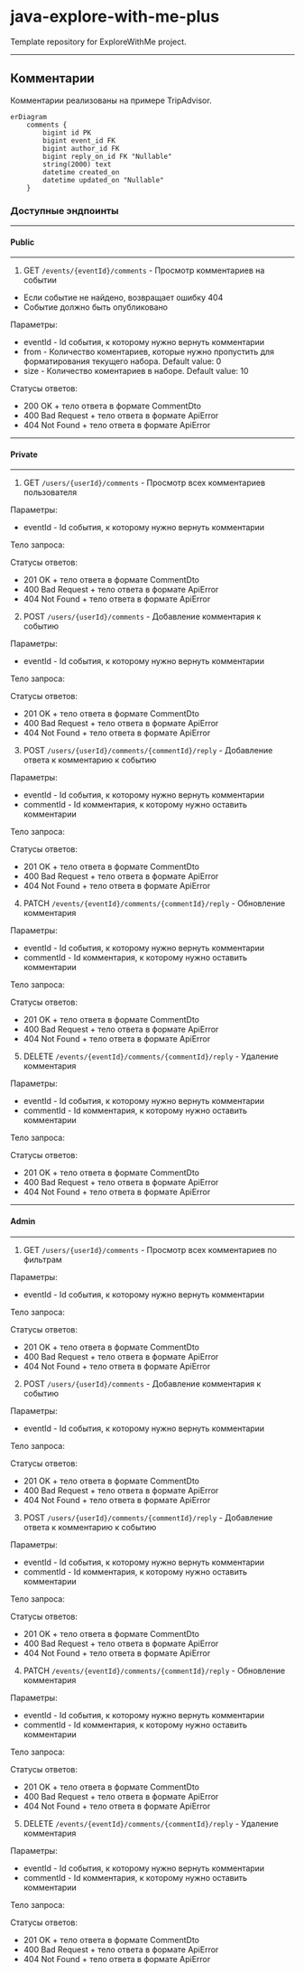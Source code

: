 # java-explore-with-me-plus
Template repository for ExploreWithMe project.

---

## Комментарии
Комментарии реализованы на примере TripAdvisor.

```mermaid
erDiagram
    comments {
        bigint id PK
        bigint event_id FK
        bigint author_id FK
        bigint reply_on_id FK "Nullable"
        string(2000) text
        datetime created_on
        datetime updated_on "Nullable"
    }
```

### Доступные эндпоинты
---
#### Public
---
1. GET ```/events/{eventId}/comments``` - Просмотр комментариев на событии
  - Если событие не найдено, возвращает ошибку 404
  - Событие должно быть опубликовано
    
Параметры:

  - eventId - Id события, к которому нужно вернуть комментарии
  - from - Количество коментариев, которые нужно пропустить для форматирования текущего набора. Default value: 0
  - size - Количество коментариев в наборе. Default value: 10

Статусы ответов:

  - 200 OK + тело ответа в формате CommentDto
  - 400 Bad Request + тело ответа в формате ApiError
  - 404 Not Found + тело ответа в формате ApiError
---
#### Private
---
1. GET ```/users/{userId}/comments``` - Просмотр всех комментариев пользователя
    
Параметры:

  - eventId - Id события, к которому нужно вернуть комментарии

Тело запроса:

Статусы ответов:

  - 201 OK + тело ответа в формате CommentDto
  - 400 Bad Request + тело ответа в формате ApiError
  - 404 Not Found + тело ответа в формате ApiError

2. POST ```/users/{userId}/comments``` - Добавление комментария к событию
    
Параметры:

  - eventId - Id события, к которому нужно вернуть комментарии

Тело запроса:

Статусы ответов:

  - 201 OK + тело ответа в формате CommentDto
  - 400 Bad Request + тело ответа в формате ApiError
  - 404 Not Found + тело ответа в формате ApiError

3. POST ```/users/{userId}/comments/{commentId}/reply``` - Добавление ответа к комментарию к событию
    
Параметры:

  - eventId - Id события, к которому нужно вернуть комментарии
  - commentId - Id комментария, к которому нужно оставить комментарии
    
Тело запроса:

Статусы ответов:

  - 201 OK + тело ответа в формате CommentDto
  - 400 Bad Request + тело ответа в формате ApiError
  - 404 Not Found + тело ответа в формате ApiError

4. PATCH ```/events/{eventId}/comments/{commentId}/reply``` - Обновление комментария
    
Параметры:

  - eventId - Id события, к которому нужно вернуть комментарии
  - commentId - Id комментария, к которому нужно оставить комментарии
    
Тело запроса:

Статусы ответов:

  - 201 OK + тело ответа в формате CommentDto
  - 400 Bad Request + тело ответа в формате ApiError
  - 404 Not Found + тело ответа в формате ApiError


5. DELETE ```/events/{eventId}/comments/{commentId}/reply``` - Удаление комментария
    
Параметры:

  - eventId - Id события, к которому нужно вернуть комментарии
  - commentId - Id комментария, к которому нужно оставить комментарии
    
Тело запроса:

Статусы ответов:

  - 201 OK + тело ответа в формате CommentDto
  - 400 Bad Request + тело ответа в формате ApiError
  - 404 Not Found + тело ответа в формате ApiError

---
#### Admin
---

1. GET ```/users/{userId}/comments``` - Просмотр всех комментариев по фильтрам
    
Параметры:

  - eventId - Id события, к которому нужно вернуть комментарии

Тело запроса:

Статусы ответов:

  - 201 OK + тело ответа в формате CommentDto
  - 400 Bad Request + тело ответа в формате ApiError
  - 404 Not Found + тело ответа в формате ApiError

 2. POST ```/users/{userId}/comments``` - Добавление комментария к событию
    
Параметры:

  - eventId - Id события, к которому нужно вернуть комментарии

Тело запроса:

Статусы ответов:

  - 201 OK + тело ответа в формате CommentDto
  - 400 Bad Request + тело ответа в формате ApiError
  - 404 Not Found + тело ответа в формате ApiError

3. POST ```/users/{userId}/comments/{commentId}/reply``` - Добавление ответа к комментарию к событию
    
Параметры:

  - eventId - Id события, к которому нужно вернуть комментарии
  - commentId - Id комментария, к которому нужно оставить комментарии
    
Тело запроса:

Статусы ответов:

  - 201 OK + тело ответа в формате CommentDto
  - 400 Bad Request + тело ответа в формате ApiError
  - 404 Not Found + тело ответа в формате ApiError

4. PATCH ```/events/{eventId}/comments/{commentId}/reply``` - Обновление комментария
    
Параметры:

  - eventId - Id события, к которому нужно вернуть комментарии
  - commentId - Id комментария, к которому нужно оставить комментарии
    
Тело запроса:

Статусы ответов:

  - 201 OK + тело ответа в формате CommentDto
  - 400 Bad Request + тело ответа в формате ApiError
  - 404 Not Found + тело ответа в формате ApiError


5. DELETE ```/events/{eventId}/comments/{commentId}/reply``` - Удаление комментария
    
Параметры:

  - eventId - Id события, к которому нужно вернуть комментарии
  - commentId - Id комментария, к которому нужно оставить комментарии
    
Тело запроса:

Статусы ответов:

  - 201 OK + тело ответа в формате CommentDto
  - 400 Bad Request + тело ответа в формате ApiError
  - 404 Not Found + тело ответа в формате ApiError
